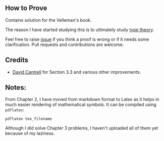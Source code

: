 How to Prove
------------

Contains solution for the Velleman's book.

The reason I have started studying this is to ultimately study
[type theory](http://en.wikipedia.org/wiki/Type_theory).

Feel free to raise
[issue](https://github.com/psibi/how-to-prove/issues) if you think a
proof is wrong or if it needs some clarification. Pull requests and
contributions are welcome.

Credits
--------

* [David Cantrell](https://github.com/davecan) for Section 3.3 and
various other improvements.

Notes:
-------

From Chapter 2, I have moved from markdown format to Latex as it helps
in much easier rendering of mathematical symbols. It can be compiled
using `pdflatex`:

`pdflatex tex_filename`

Although I did solve Chapter 3 problems, I haven't uploaded all of
them yet because of my laziness.
